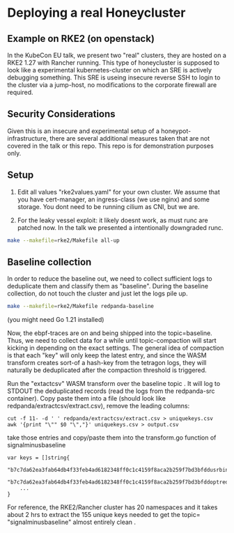 # Deploying a real Honeycluster

## Example on RKE2 (on openstack)

In the KubeCon EU talk, we present two "real" clusters, they are hosted on a RKE2 1.27 with Rancher running.
This type of honeycluster is supposed to look like a experimental kubernetes-cluster on which an SRE is actively debugging something.
This SRE is useing insecure reverse SSH to login to the cluster via a jump-host, no modifications to the corporate firewall are required.


## Security Considerations

Given this is an insecure and experimental setup of a honeypot-infrastructure, there are several additional measures taken that are not covered in the talk or this repo.
This repo is for demonstration purposes only.

## Setup

1) Edit all values "rke2values.yaml" for your own cluster. We assume that you have cert-manager, an ingress-class (we use nginx) and some storage. You dont need to be running cilium as CNI, but we are. 

2) For the leaky vessel exploit: it likely doesnt work, as must runc are patched now. In the talk we presented a intentionally downgraded runc. 

```bash
make --makefile=rke2/Makefile all-up
```

## Baseline collection
In order to reduce the baseline out, we need to collect sufficient logs to deduplicate them and classify them as "baseline".
During the baseline collection, do not touch the cluster and just let the logs pile up.

```bash
make --makefile=rke2/Makefile redpanda-baseline
```
(you might need Go 1.21 installed)

Now, the ebpf-traces are on and being shipped into the topic=baseline. Thus, we need to collect data for a while until topic-compaction will start kicking in depending on the exact settings. The general idea of compaction is that each "key" will only keep the latest entry, and since the WASM transform creates sort-of a hash-key from the tetragon logs, they will naturally be deduplicated after the compaction threshold is triggered.

Run the "extactcsv" WASM transform over the baseline topic . It will log to STDOUT the deduplicated records (read the logs from the redpanda-src container). Copy paste them into a file (should look like redpanda/extractcsv/extract.csv), remove the leading columns:

```
cut -f 11- -d ' ' redpanda/extractcsv/extract.csv > uniquekeys.csv
awk '{print "\"" $0 "\","}' uniquekeys.csv > output.csv
```
take those entries and copy/paste them into the transform.go function of signalminusbaseline

```
var keys = []string{
	"b7c7da62ea3fab64db4f33feb4ad6182348ff0c1c4159f8aca2b259f7bd3bfddusrbinbashusrbinrpkclusterhealth",
	"b7c7da62ea3fab64db4f33feb4ad6182348ff0c1c4159f8aca2b259f7bd3bfddoptredpandalibexecrpkclusterhealth",
    ...
}
```
For reference, the RKE2/Rancher cluster has 20 namespaces and it takes about 2 hrs to extract the 155 unique keys needed to get the topic= "signalminusbaseline" almost entirely clean .



